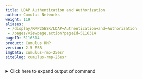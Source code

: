 ```yaml
---
title: LDAP Authentication and Authorization
author: Cumulus Networks
weight: 119
aliases:
 - /display/RMP25ESR/LDAP+Authentication+and+Authorization
 - /pages/viewpage.action?pageId=5116314
pageID: 5116314
product: Cumulus RMP
version: 2.5 ESR
imgData: cumulus-rmp-25esr
siteSlug: cumulus-rmp-25esr
---
```

<details>

Cumulus RMP uses Pluggable Authentication Modules (PAM) and Name Service
Switch (NSS) for user authentication.

NSS specifies the order of information sources used to resolve names for
each service. Using this with authentication and authorization, it
provides the order and location used for user lookup and group mapping
on the system. PAM handles the interaction between the user and the
system, providing login handling, session setup, authentication of users
and authorization of a user actions.

NSS enables PAM to use LDAP for providing user authentication, group
mapping and information for other services on the system.

## Configuring LDAP Authentication</span>

There are 3 common ways of configuring LDAP authentication on Linux:

  - libnss-ldap

  - libnss-ldapd

  - libnss-sss

This chapter covers using `libnss-ldapd` only. From internal testing,
this library worked best with Cumulus RMP and was the easiest to
configure, automate and troubleshoot.

## Installing libnss-ldapd</span>

{{%notice note%}}

The `libnss-ldapd` and `ldap-utils` packages are not available in the
Cumulus Networks repository. You must install them from the Debian
repository. You need to configure the switch to reference the Debian
repository. To do so, edit the `/etc/apt/sources.list` file and adding
the following line:

    deb http://ftp.us.debian.org/debian/ wheezy main

If *nested group support* is required, `libnss-ldapd` must be version
0.9 or higher. For Cumulus RMP 2.x, you should add the
[wheezy-backports](http://backports.debian.org/Instructions) repo
instead of the wheezy repo:

    deb http://ftp.us.debian.org/debian/ wheezy-backports main

Then run `apt-get update` to sync with the Debian repo.

{{%/notice%}}

Once you reference the Debian repository, install `libnss-ldapd`,
`libpam-ldapd` and `ldap-utils`. Run:

    cumulus@switch:~$ sudo apt-get install libnss-ldapd libpam-ldapd ldap-utils

This brings up an interactive prompt asking questions about the LDAP
URI, search base distinguished name (DN) and services that should have
LDAP lookups enabled. This creates a very basic LDAP configuration,
using anonymous bind, and initiating the search for a user under the
base DN specified.

{{%notice note%}}

Alternatively, these parameters can be pre-seeded using the
`debconf-utils`. To use this method, run `apt-get install debconf-utils`
and create the pre-seeded parameters using `debconf-set-selections` with
the appropriate answers. Run `debconf-show <pkg>` to check the settings.
Here is an [example of how to preseed answers to the installer questions
using `debconf-set-selections`](attachments_5115905_1_kb_debconf.txt) .

{{%/notice%}}

Once the install is complete, the *name service LDAP caching daemon*
(`nslcd`) will be running. This is the service that handles all of the
LDAP protocol interactions, and caches the information returned from the
LDAP server. In `/etc/nsswitch.conf`, ` ldap  `has been appended and is
the secondary information source for *passwd*, *group* and *shadow*. The
local files (`/etc/passwd`, `/etc/groups` and `/etc/shadow`) are used
first, as specified by the `compat` source.

    passwd: compat ldap
    group: compat ldap
    shadow: compat ldap

{{%notice warning%}}

You are strongly advised to keep `compat` as the first source in NSS for
*passwd*, *group* and *shadow*. This prevents you from getting locked
out of the system.

{{%/notice%}}

## Configuring nslcd.conf</span>

You need to update the main configuration file (`/etc/nslcd.conf`) after
installation to accommodate the expected LDAP server settings. The
[nslcd.conf man page](http://linux.die.net/man/5/nslcd.conf) details all
the available configuration options. Some of the more important options
are related to security and how the queries are handled.

### Connection</span>

The LDAP client starts a session by connecting to the LDAP server, by
default, on TCP and UDP port 389, or on port 636 for LDAPS. Depending on
the configuration, this connection may be unauthenticated (anonymous
bind); otherwise, the client must provide a bind user and password. The
variables used to define the connection to the LDAP server are the URI
and bind credentials.

The URI is mandatory, and specifies the LDAP server location using the
FQDN or IP address. It also designates whether to use ldap:// for clear
text transport, or ldaps:// for SSL/TLS encrypted transport. Optionally,
an alternate port may also be specified in the URI. Typically, in
production environments, it is best to utilize the LDAPS protocol.
Otherwise all communications are clear text and not secure.

After the connection to the server is complete, the BIND operation
authenticates the session. The BIND credentials are optional, and if not
specified, an anonymous bind is assumed. This is typically not allowed
in most production environments. Configure authenticated (Simple) BIND
by specifying the user (*binddn*) and password (*bindpw*) in the
configuration. Another option is to use SASL (Simple Authentication and
Security Layer) BIND, which provides authentication services using other
mechanisms, like Kerberos. Contact your LDAP server administrator for
this information since it depends on the configuration of the LDAP
server and what credentials are created for the client device.

    # The location at which the LDAP server(s) should be reachable.
    uri ldaps://ldap.example.com
    # The DN to bind with for normal lookups.
    binddn cn=CLswitch,ou=infra,dc=example,dc=com
    bindpw CuMuLuS

### Search Function</span>

When an LDAP client requests information about a resource, it must
connect and bind to the server. Then it performs one or more resource
queries depending on what it is looking up. All search queries sent to
the LDAP server are created using the configured search *base*,
*filter*, and the desired entry (*uid=myuser*) being searched for. If
the LDAP directory is large, this search may take a significant amount
of time. It is a good idea to define a more specific search base for the
common *maps* (*passwd* and *group*).

    # The search base that will be used for all queries.
    base dc=example,dc=com
    # Mapped search bases to speed up common queries.
    base passwd ou=people,dc=example,dc=com
    base group ou=groups,dc=example,dc=com

### Search Filters</span>

It is also common to use search filters to specify criteria used when
searching for objects within the directory. This is used to limit the
search scope when authenticating users. The default filters applied are:

    filter passwd (objectClass=posixAccount)
    filter group (objectClass=posixGroup) 

### Attribute Mapping</span>

The *map* configuration allows for overriding the attributes pushed from
LDAP. To override an attribute for a given *map*\*, specify the
attribute name and the new value. One example of how this is useful is
ensuring the shell is *bash* and the home directory is `/home/cumulus`:

    map    passwd homeDirectory "/home/cumulus"
    map    passwd shell "/bin/bash"

{{%notice note%}}

\*In LDAP, the ***map*** refers to one of the supported maps specified
in the manpage for `nslcd.conf` (such as *passwd* or *group*).

{{%/notice%}}

### Example Configuration</span>

Here is an [example
configuration ](attachments_5116316_1_nslcd.conf)using Cumulus RMP.

## Troubleshooting</span>

### Using nslcd Debug Mode</span>

When setting up LDAP authentication for the first time, Cumulus Networks
recommends you turn off this service using `service nslcd stop` and run
it in debug mode. Debug mode works whether you are using LDAP over SSL
(port 636) or an unencrypted LDAP connection (port 389).

    cumulus@switch:~$ sudo service nslcd stop
    cumulus@switch:~$ sudo nslcd -d

Once you enable debug mode, run the following command to test LDAP
queries:

    cumulus@switch:~$ sudo getent myuser

If LDAP is configured correctly, the following messages appear after you
run the `getent` command:

    nslcd: DEBUG: accept() failed (ignored): Resource temporarily unavailable
    nslcd: [8e1f29] DEBUG: connection from pid=11766 uid=0 gid=0
    nslcd: [8e1f29] <passwd(all)> DEBUG: myldap_search(base="dc=example,dc=com", filter="(objectClass=posixAccount)")
    nslcd: [8e1f29] <passwd(all)> DEBUG: ldap_result(): uid=myuser,ou=people,dc=example,dc=com
    nslcd: [8e1f29] <passwd(all)> DEBUG: ldap_result(): ... 152 more results
    nslcd: [8e1f29] <passwd(all)> DEBUG: ldap_result(): end of results (162 total)

In the output above, *\<passwd(all)\>* indicates that the entire
directory structure was queried.

A specific user can be queried using the command:

    cumulus@switch:~$ sudo getent passwd myuser

You can replace *myuser* with any username on the switch. The following
debug output indicates that user *myuser* exists:

    nslcd: DEBUG: add_uri(ldap://10.50.21.101)
    nslcd: version 0.8.10 starting
    nslcd: DEBUG: unlink() of /var/run/nslcd/socket failed (ignored): No such file or directory
    nslcd: DEBUG: setgroups(0,NULL) done
    nslcd: DEBUG: setgid(110) done
    nslcd: DEBUG: setuid(107) done
    nslcd: accepting connections
    nslcd: DEBUG: accept() failed (ignored): Resource temporarily unavailable
    nslcd: [8b4567] DEBUG: connection from pid=11369 uid=0 gid=0
    nslcd: [8b4567] <passwd="myuser"> DEBUG: myldap_search(base="dc=cumulusnetworks,dc=com", filter="(&(objectClass=posixAccount)(uid=myuser))")
    nslcd: [8b4567] <passwd="myuser"> DEBUG: ldap_initialize(ldap://<ip_address>)
    nslcd: [8b4567] <passwd="myuser"> DEBUG: ldap_set_rebind_proc()
    nslcd: [8b4567] <passwd="myuser"> DEBUG: ldap_set_option(LDAP_OPT_PROTOCOL_VERSION,3)
    nslcd: [8b4567] <passwd="myuser"> DEBUG: ldap_set_option(LDAP_OPT_DEREF,0)
    nslcd: [8b4567] <passwd="myuser"> DEBUG: ldap_set_option(LDAP_OPT_TIMELIMIT,0)
    nslcd: [8b4567] <passwd="myuser"> DEBUG: ldap_set_option(LDAP_OPT_TIMEOUT,0)
    nslcd: [8b4567] <passwd="myuser"> DEBUG: ldap_set_option(LDAP_OPT_NETWORK_TIMEOUT,0)
    nslcd: [8b4567] <passwd="myuser"> DEBUG: ldap_set_option(LDAP_OPT_REFERRALS,LDAP_OPT_ON)
    nslcd: [8b4567] <passwd="myuser"> DEBUG: ldap_set_option(LDAP_OPT_RESTART,LDAP_OPT_ON)
    nslcd: [8b4567] <passwd="myuser"> DEBUG: ldap_simple_bind_s(NULL,NULL) (uri="ldap://<ip_address>")
    nslcd: [8b4567] <passwd="myuser"> DEBUG: ldap_result(): end of results (0 total)

Notice how the *\<passwd="myuser"\>* shows that the specific *myuser*
user was queried.

### Common Problems</span>

#### SSL/TLS</span>

  - The FQDN of the LDAP server URI does not match the FQDN in the
    CA-signed server certificate exactly.

  - `nslcd` cannot read the SSL certificate, and will report a
    "Permission denied" error in the debug during server connection
    negotiation. Check the permission on each directory in the path of
    the root SSL certificate. Ensure that it is readable by the `nslcd`
    user.

#### NSCD</span>

  - If the `nscd cache` daemon is also enabled and you make some changes
    to the user from LDAP, you may want to clear the cache using the
    commands:
    
        nscd --invalidate = passwd 
        nscd --invalidate = group

  - The `nscd` package works with `nslcd` to cache name entries returned
    from the LDAP server. This may cause authentication failures. To
    work around these issues:
    
    1.  Disable `nscd` by running:
        
            cumulus@switch:~$ sudo nscd -K
    
    2.  Restart the `nslcd` service:
        
            cumulus@switch:~$ sudo service nslcd restart
    
    3.  Try the authentication again.

#### LDAP</span>

  - The search filter returns wrong results. Check for typos in the
    search filter. Use `ldapsearch` to test your filter.

  - Optionally, configure the basic LDAP connection and search
    parameters in `/etc/ldap/ldap.conf`.
    
        # ldapsearch -D 'cn=CLadmin' -w 'CuMuLuS' "(&(ObjectClass=inetOrgUser)(uid=myuser))"

  - When a local username also exists in the LDAP database, the order of
    the information sources in `/etc/nsswitch` can be updated to query
    LDAP before the local user database. This is generally not
    recommended. For example, the configuration below ensures that LDAP
    is queried before the local database.
    
    ``` 
    # /etc/nsswitch.conf
    passwd:         ldap compat    
    ```

## Configuring LDAP Authorization</span>

Linux uses the *sudo* command to allow non-administrator users - like
the default *cumulus* user account - to perform privileged operations.
To control the users authorized to use sudo, the `/etc/sudoers` file and
files located in the `/etc/sudoers.d/` directory have a series of rules
defined. Typically, the rules are based on groups, but can also be
defined for specific users. Therefore, sudo rules can be added using the
group names from LDAP. For example, if a group of users were associated
with the group *netadmin*, a rule can be added to give those users sudo
privileges. Refer to the sudoers manual (`man sudoers`) for a complete
usage description. Here's an illustration of this in `/etc/sudoers`:

    # The basic structure of a user specification is "who where = (as_whom) what ".
    %sudo ALL=(ALL:ALL) ALL
    %netadmin ALL=(ALL:ALL) ALL

## Active Directory Configuration</span>

Active Directory (AD) is a fully featured LDAP-based NIS server created
by Microsoft. It offers unique features that classic OpenLDAP servers
lack. Therefore, it can be more complicated to configure on the client
and each version of AD is a little different in how it works with
Linux-based LDAP clients. Some more advanced configuration examples,
from testing LDAP clients on Cumulus RMP with Active Directory
(AD/LDAP), are available in our [knowledge
base](https://support.cumulusnetworks.com/hc/en-us/articles/204383797).

## LDAP Verification Tools</span>

Typically, password and group information is retrieved from LDAP and
cached by the LDAP client daemon. To test the LDAP interaction, these
command line tools can be used to trigger an LDAP query from the device.
This helps to create the best filters and verify the information sent
back from the LDAP server.

### Identifying a User with the id Command</span>

The `id` command performs a username lookup by following the lookup
information sources in NSS for the *passwd* service. This simply returns
the user ID, group ID and the group list retrieved from the information
source. In the following example, the user *cumulus* is locally defined
in `/etc/passwd`, and *myuser* is on LDAP. The NSS configuration has the
passwd map configured with the sources `compat ldap`:

    cumulus@switch:~$ id cumulus
    uid=1000(cumulus) gid=1000(cumulus) groups=1000(cumulus),4(adm),27(sudo)
    cumulus@switch:~$ id myuser 
    uid=1230(myuser) gid=3000(Development) groups=3000(Development),500(Employees),27(sudo)

### Using getent</span>

The `getent` command retrieves all records found via NSS for a given
map. It can also get a specific entry under that map. Tests can be done
with the passwd, group, shadow or any other map configured in
`/etc/nsswitch.conf`. The output from this command is formatted
according to the map requested. Thus, for the passwd service, the
structure of the output is the same as the entries in `/etc/passwd`. The
same can be said for the group map will output the same as `/etc/group`.
In this example, looking up a specific user in the passwd map, the user
*cumulus* is locally defined in `/etc/passwd`, and *myuser* is only in
LDAP.

    cumulus@switch:~$ getent passwd cumulus
    cumulus:x:1000:1000::/home/cumulus:/bin/bash
    cumulus@switch:~$ getent passwd myuser 
    myuser:x:1230:3000:My Test User:/home/myuser:/bin/bash

In the next example, looking up a specific group in the group service,
the group *cumulus* is locally defined in `/etc/groups`, and *netadmin*
is on LDAP.

    cumulus@switch:~$ getent group cumulus
    cumulus:x:1000:
    cumulus@switch:~$ getent group netadmin
    netadmin:*:502:matthew,mark,luke,john

Running the command `getent passwd` or `getent group` without a specific
request, returns **all** local and LDAP entries for the *passwd* and
*group* maps, respectively.

### Using LDAP search</span>

The `ldapsearch` command performs LDAP operations directly on the LDAP
server. This does not interact with NSS. This command helps display what
the LDAP daemon process is receiving back from the server. The command
has many options. The simplest uses anonymous bind to the host and
specifies the search DN and what attribute to lookup.

    cumulus@switch:~$ ldapsearch -H ldap://ldap.example.com -b dc=example,dc=com -x uid=myuser

<summary>Click here to expand output of command </summary>

    # extended LDIF
    #
    # LDAPv3
    # base <dc=example,dc=com> with scope subtree
    # filter: uid=myuser
    # requesting: ALL
    #
    # myuser, people, example.com
    dn: uid=myuser,ou=people,dc=example,dc=com
    cn: My User
    displayName: My User
    gecos: myuser
    gidNumber: 3000
    givenName: My
    homeDirectory: /home/myuser
    initials: MU
    loginShell: /bin/bash
    mail: myuser@example.com
    objectClass: inetOrgPerson
    objectClass: posixAccount
    objectClass: shadowAccount
    objectClass: top
    shadowExpire: -1
    shadowFlag: 0
    shadowMax: 999999
    shadowMin: 8
    shadowWarning: 7
    sn: User
    uid: myuser
    uidNumber: 1234
    
    # search result
    search: 2
    result: 0 Success
          
    # numResponses: 2
    # numEntries: 1

### LDAP Browsers</span>

There are some GUI LDAP clients that help to work with LDAP servers.
These are free tools to help graphically show the structure of the LDAP
database.

  - [Apache Directory Studio](http://directory.apache.org/studio/)

  - [LDAPManager](http://ldapmanager.sourceforge.net/)

## References</span>

  - <https://wiki.debian.org/LDAP/PAM>

  - <https://raw.githubusercontent.com/arthurdejong/nss-pam-ldapd/master/nslcd.conf>

  - <http://backports.debian.org/Instructions/>

<article id="html-search-results" class="ht-content" style="display: none;">

</article>

<footer id="ht-footer">

</footer>

</details>
